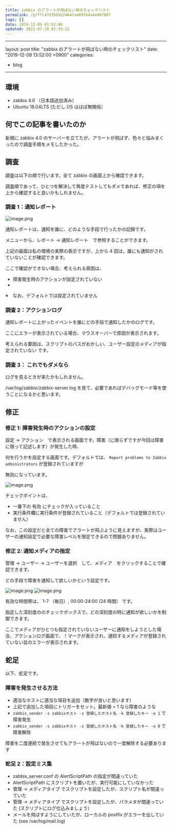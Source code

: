 ```yaml
---
title: zabbix のアラートが飛ばない時のチェックリスト
permalink: /p/ffc47d35b922464fae89fb4a4e06f887
tags: []
date: 2019-12-09 01:52:00
updated: 2021-07-29 02:35:22
---
```


---

layout: post
title: "zabbix のアラートが飛ばない時のチェックリスト"
date: "2019-12-09 13:52:00 +0900"
categories:

- blog

---

## 環境

- zabbix 4.0 （日本語追加済み）
- Ubuntu 18.04LTS (ただし OS はほぼ無関係）

## 何でこの記事を書いたのか

新規に zabbix 4.0 のサーバーを立てたが、アラートが飛ばず、色々と悩みまくったので調査手順をメモしたかった。

## 調査

調査は以下の順で行います。全て zabbix の画面上から確認できます。

調査順であって、ひとつを解決して再度テストしてもダメであれば、修正の項を上から確認すると良いかもしれません。

### 調査 1：通知レポート

<img src="https://qiita-image-store.s3.amazonaws.com/0/2454/d6f4d835-5e77-f80b-a15e-912c5f248536.png" alt="image.png" loading="lazy">

通知レポートは、通知を誰に、どのような手段で行ったかの記録です。

メニューから、レポート → 通知レポート　で参照することができます。

上記の画面は私の環境の実際の表示ですが、上から 4 回は、誰にも通知がされていないことが確認できます。

ここで確認ができない場合、考えられる原因は、

- 障害発生時のアクションが設定されていない
-

※　なお、デフォルトでは設定されていません

### 調査 2：アクションログ

通知レポートに上がったイベントを誰にどの手段で通知したかのログです。

ここにエラーが表示されている場合、マウスオーバーで原因が表示されます。

考えられる要因は、スクリプトのパスがおかしい、ユーザー設定のメディアが指定されていない です。

### 調査 3： これでもダメなら

ログを見るときが来たかもしれません。

/var/log/zabbix/zabbix-server.log を見て、必要であればデバッグモード等を使うことになるかと思います。

## 修正

### 修正 1: 障害発生時のアクションの設定

設定 → アクション　で表示される画面です。障害（に限らずですが今回は障害に限って記述します）が発生した時、

何を行うかを設定する画面です。デフォルトでは、 `Report problems to Zabbix administrators` が登録されていますが

無効になっています。

<img src="https://qiita-image-store.s3.amazonaws.com/0/2454/34ef6c0f-7af3-cd56-7ee5-0bcf52787e48.png" alt="image.png" loading="lazy">

チェックポイントは、

- 一番下の 有効 にチェックが入っていること
- 実行条件欄に実行条件が登録されていること（デフォルトでは登録されていません）

なお、この設定だと全ての障害でアラートが飛ぶように見えますが、実際はユーザーの通知設定で必要な障害レベルを限定できるので問題ありません。

### 修正 2: 通知メディアの指定

管理 → ユーザー → ユーザーを選択　して、メディア　をクリックすることで確認できます。

どの手段で障害を通知して欲しいかという設定です。

<img src="https://qiita-image-store.s3.amazonaws.com/0/2454/552cfed5-a56a-e26f-3de3-864528df354c.png" alt="image.png" loading="lazy">

<img src="https://qiita-image-store.s3.amazonaws.com/0/2454/89bb29ae-448d-76c3-f43a-3622c2090815.png" alt="image.png" loading="lazy">

有効な時間帯は、 1-7 （毎日）, 00:00-24:00 (24 時間） です。

指定した深刻度ののチェックボックスで、どの深刻度の時に通知が欲しいかを制御できます。

ここでメディアがひとつも指定されていないユーザーに通知をしようとした場合、アクションログ画面で、！マークが表示され、通知するメディアが登録されていない旨のエラーが表示されます。

## 蛇足

以下、蛇足です。

### 障害を発生させる方法

- 適当なホストに適当な項目を追加（数字が良いと思います）
- 上記で追加した項目にトリガーをセット。最新値 = 1 なら障害のような
- `zabbix_sender -s zabbixホスト -z 登録したホスト名 -k 登録したキー -o 1` で障害発生
- `zabbix_sender -s zabbixホスト -z 登録したホスト名 -k 登録したキー -o 0` で障害解除

障害を二度連続で発生させてもアラートが飛ばないので一度解除する必要あります

### 蛇足 2：設定ミス集

- zabbix_server.conf の AlertScriptPath の指定が間違っていた
- AlertScriptPath にスクリプトを置いたが、実行可能にしていなかった
- 管理 → メディアタイプ でスクリプトを設定したが、スクリプト名が間違っていた
- 管理 → メディアタイプ でスクリプトを設定したが、パラメタが間違っていた (スクリプトにログ仕込みましょう）
- メールを飛ばすようにしていたが、ローカルの postfix がエラーを出していた (see /var/log/mail.log)
